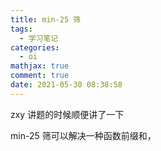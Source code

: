 ```yaml
---
title: min-25 筛
tags:
  - 学习笔记
categories:
  - oi
mathjax: true
comment: true
date: 2021-05-30 08:38:58
---
```

zxy 讲题的时候顺便讲了一下

min-25 筛可以解决一种函数前缀和，
